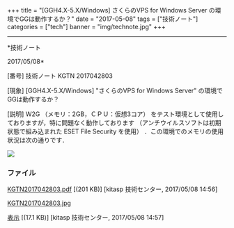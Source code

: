 ﻿+++
title = "[GGH4.X-5.X/Windows] さくらのVPS for Windows Server の環境でGGは動作するか？"
date = "2017-05-08"
tags = ["技術ノート"]
categories = ["tech"]
banner = "img/technote.jpg"
+++

-----------------------------------------------------------------------------------------------------------------------------

*技術ノート

2017/05/08*


[番号]
技術ノート KGTN 2017042803

[現象]
[GGH4.X-5.X/Windows] "さくらのVPS for Windows Server"
の環境でGGは動作するか？

[説明]
W2G （メモリ：2GB，ＣＰＵ：仮想3コア）
をテスト環境として使用しておりますが，特に問題なく動作しております
（アンチウイルスソフトは初期状態で組み込まれた ESET File Security
を使用） ．この環境でのメモリの使用状況は次の通りです．

![](http://techreport.kitasp.net/attachments/download/3557/KGTN2017042803.jpg)


### ファイル





[KGTN2017042803.pdf](http://techreport.kitasp.net/attachments/download/3556/KGTN2017042803.pdf)
 [(201 KB)] [kitasp 技術センター, 2017/05/08
14:56]

[KGTN2017042803.jpg](http://techreport.kitasp.net/attachments/download/3557/KGTN2017042803.jpg)

[表示](http://techreport.kitasp.net/attachments/3557/KGTN2017042803.jpg "表示")
 [(17.1 KB)] [kitasp 技術センター, 2017/05/08
14:57]

